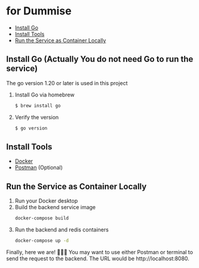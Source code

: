 # for Dummise
- [Install Go](#install-go-actually-you-do-not-need-go-to-run-the-service)
- [Install Tools](#install-tools)
- [Run the Service as Container Locally](#run-the-service-as-container-locally)

## Install Go (Actually You do not need Go to run the service)
The go version 1.20 or later is used in this project  
1. Install Go via homebrew
    ```bash
    $ brew install go
    ```
2. Verify the version
    ```bash
    $ go version
    ```

## Install Tools
- [Docker](https://docs.docker.com/get-docker/)
- [Postman](https://www.postman.com/downloads/) (Optional)

## Run the Service as Container Locally
1. Run your Docker desktop
2. Build the backend service image
    ```bash
    docker-compose build
    ```
3. Run the backend and redis containers
    ```bash
    docker-compose up -d
    ```

Finally, here we are! 🚀🚀🚀 You may want to use either Postman or terminal to send the request to the backend. The URL would be http://localhost:8080.
